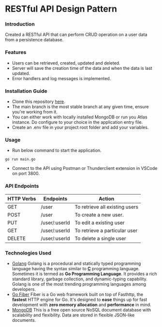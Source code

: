 # RESTful API Design Pattern
### Introduction  
Created a RESTful API that can perform CRUD operation on a user data	from a persistence database.
### Features  
* Users can be retrieved, created, updated and deleted.   
* Server will save the creation time of the data and when the data is last updated.  
* Error handlers and log messages is implemented.
### Installation Guide  
* Clone this repository [here](https://github.com/chiragjh7/user-rest-api.git).  
* The main branch is the most stable branch at any given time, ensure you're working from it.  
* You can either work with locally installed MongoDB or run you Atlas instance. Do configure to your choice in the application entry file.  
* Create an .env file in your project root folder and add your variables.
### Usage  
* Run below command to start the application.

`go run main.go `  
* Connect to the API using Postman or Thunderclient extension in VSCode on port 3800.
### API Endpoints  
| HTTP Verbs | Endpoints | Action |  
| --- | --- | --- |  
| GET | /user | To retrieve all existing users |  
| POST | /user | To create a new user.|  
| PUT | /user/:userId | To edit a existing user |  
| GET | /user/:userId | To retrieve a particular user |  
| DELETE | /user/:userId | To delete a single user |
### Technologies Used  
* [Golang](https://go.dev/) Golang is a procedural and statically typed programming language having the syntax similar to [**C**](https://www.geeksforgeeks.org/c-programming-language/) programming language. Sometimes it is termed as **Go Programming Language**. It provides a rich standard library, garbage collection, and dynamic-typing capability.  Golang is one of the most trending programming languages among developers.
* [Go Fiber](https://gofiber.io/) Fiber is a Go web framework built on top of Fasthttp, the  **fastest** HTTP engine for Go. It's designed to  **ease** things up for fast development with  **zero memory allocation** and  **performance** in mind.
* [MongoDB](https://www.mongodb.com/) This is a free open source NoSQL document database with scalability and flexibility. Data are stored in flexible JSON-like documents.
